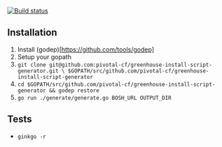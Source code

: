 [![Build status](https://ci.appveyor.com/api/projects/status/cvmlu0yh9x3wdihd/branch/master?svg=true)](https://ci.appveyor.com/project/greenhouse/greenhouse-install-script-generator/branch/master)

Installation
------------
1. Install (godep)[https://github.com/tools/godep]
1. Setup your gopath
1. `git clone git@github.com:pivotal-cf/greenhouse-install-script-generator.git \
   $GOPATH/src/github.com/pivotal-cf/greenhouse-install-script-generator`
1. `cd $GOPATH/src/github.com/pivotal-cf/greenhouse-install-script-generator &&
   godep restore`
1. `go run ./generate/generate.go BOSH_URL OUTPUT_DIR`


Tests
-------------------
- `ginkgo -r`
